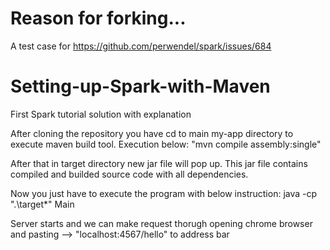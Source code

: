 # Reason for forking...

A test case for https://github.com/perwendel/spark/issues/684

# Setting-up-Spark-with-Maven
First Spark tutorial solution with explanation

After cloning the repository you have cd to main my-app directory to execute maven build tool.
Execution below:
"mvn compile assembly:single"

After that in target directory new jar file will pop up.
This jar file contains compiled and builded source code with all dependencies.

Now you just have to execute the program with below instruction:
java -cp ".\target\*" Main

Server starts and we can make request thorugh opening chrome browser
and pasting --> "localhost:4567/hello"
to address bar
